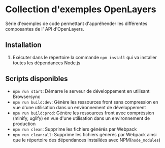 # Collection d'exemples OpenLayers

Série d'exemples de code permettant d'appréhender les différentes composantes de l' API d'OpenLayers.

## Installation

1. Exécuter dans le répertoire la commande `npm install`  qui va installer toutes les dépendances Node.js 

## Scripts disponibles
 
- `npm run start`: Démarre le serveur de développement en utilisant Browsersync
- `npm run build:dev`: Génère les ressources front sans compression en vue d'une utilisation dans un environnement de développement
- `npm run build:prod`: Génère les ressources front avec compréssion (minify, uglify) en vue d'une utilisation dans un environnement de production
- `npm run clean`: Supprime les fichiers générés par Webpack
- `npm run clean:all`: Supprime les fichiers générés par Webpack ainsi que le répertoire des dépendances installées avec NPM(`node_modules`)